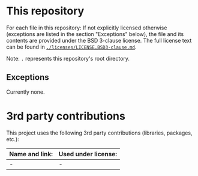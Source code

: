 # This repository
For each file in this repository:
If not explicitly licensed otherwise (exceptions are listed in the section "Exceptions" below), the file and its contents are provided under the BSD 3-clause license. The full license text can be found in [`./licenses/LICENSE.BSD3-clause.md`](./licenses/LICENSE.BSD3-clause.md).

Note: `.` represents this repository's root directory.

## Exceptions
Currently none.

# 3rd party contributions
This project uses the following 3rd party contributions (libraries, packages, etc.):

| Name and link: | Used under license: |
| -------------- | ------------------- |
| - | - |
